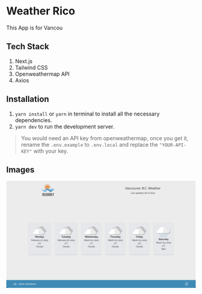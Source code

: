 # Weather Rico

This App is for Vancou

## Tech Stack

1. Next.js
2. Tailwind CSS
3. Openweathermap API
4. Axios

## Installation

1. `yarn install` or `yarn` in terminal to install all the necessary dependencies.
2. `yarn dev` to run the development server.

> You would need an API key from openweathermap, once you get it, rename the `.env.example` to `.env.local` and replace the `"YOUR-API-KEY"` with your key.

## Images

![Screenshot](/public/screenshot-1.png)
